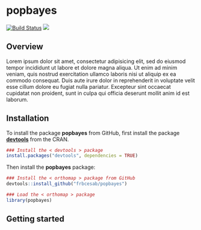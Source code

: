 # popbayes

[![Build Status](https://travis-ci.org/ahasverus/popbayes.svg?branch=master)](https://travis-ci.org/ahasverus/popbayes) [![](https://img.shields.io/badge/licence-GPLv3-8f10cb.svg)](http://www.gnu.org/licenses/gpl.html)

Overview
--------

Lorem ipsum dolor sit amet, consectetur adipisicing elit, sed do eiusmod tempor incididunt ut labore et dolore magna aliqua. Ut enim ad minim veniam, quis nostrud exercitation ullamco laboris nisi ut aliquip ex ea commodo consequat. Duis aute irure dolor in reprehenderit in voluptate velit esse cillum dolore eu fugiat nulla pariatur. Excepteur sint occaecat cupidatat non proident, sunt in culpa qui officia deserunt mollit anim id est laborum.

Installation
--------

To install the package **popbayes** from GitHub, first install the package [**devtools**](http://cran.r-project.org/web/packages/devtools/index.html) from the CRAN.

```r
### Install the < devtools > package
install.packages("devtools", dependencies = TRUE)
```

Then install the **popbayes** package:

```r
### Install the < orthomap > package from GitHub
devtools::install_github("frbcesab/popbayes")

### Load the < orthomap > package
library(popbayes)
```

Getting started
--------
